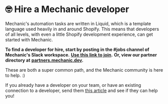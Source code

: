 # 🤓 Hire a Mechanic developer

Mechanic's automation tasks are written in Liquid, which is a template language used heavily in and around Shopify. This means that developers of all levels, with even a little Shopify development experience, can get started with Mechanic.

**To find a developer for hire, start by posting in the #jobs channel of Mechanic's Slack workspace.** [**Use this link to join**](https://join.slack.com/t/usemechanic/shared\_invite/zt-cq84nrs7-ggYbYTbf\~CrCjTg8nmHP2A)**.** **Or, view our partner directory at** [**partners.mechanic.dev**](https://partners.mechanic.dev)**.**

These are both a super common path, and the Mechanic community is here to help. :)

If you already have a developer on your team, or have an existing connection to a developer, send them [this article](custom.md) and see if they can help you!
